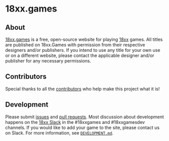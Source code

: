 # 18xx.games

## About

[18xx.games](https://18xx.games) is a free, open-source website for playing [18xx](https://boardgamegeek.com/boardgamefamily/19/series-18xx) games. All titles are published on 18xx.Games with permission from their respective designers and/or publishers. If you intend to use any title for your own use or on a different website, please contact the applicable designer and/or publisher for any necessary permissions.

## Contributors

Special thanks to all the [contributors](https://github.com/tobymao/18xx/graphs/contributors) who help make this project what it is!

## Development

Please submit [issues](https://github.com/tobymao/18xx/issues) and [pull requests](https://github.com/tobymao/18xx/pulls). Most discussion about development happens on the [18xx Slack](https://18xxgames.slack.com/join/shared_invite/zt-2evbzlz86-fSip9Zr9W~OSQW_EbP4DGw#/shared-invite/email) in the #18xxgames and #18xxgamesdev channels.  If you would like to add your game to the site, please contact us on Slack. For more information, see [`DEVELOPMENT.md`](DEVELOPMENT.md).
